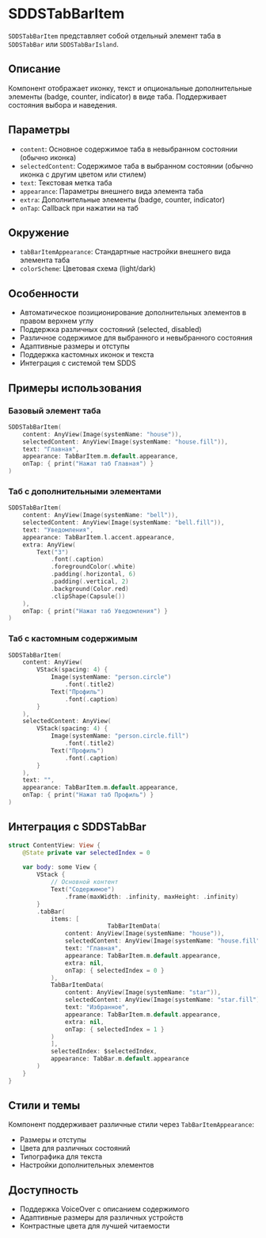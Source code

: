 # SDDSTabBarItem

`SDDSTabBarItem` представляет собой отдельный элемент таба в `SDDSTabBar` или `SDDSTabBarIsland`.

## Описание

Компонент отображает иконку, текст и опциональные дополнительные элементы (badge, counter, indicator) в виде таба. Поддерживает состояния выбора и наведения.

## Параметры

- `content`: Основное содержимое таба в невыбранном состоянии (обычно иконка)
- `selectedContent`: Содержимое таба в выбранном состоянии (обычно иконка с другим цветом или стилем)
- `text`: Текстовая метка таба
- `appearance`: Параметры внешнего вида элемента таба
- `extra`: Дополнительные элементы (badge, counter, indicator)
- `onTap`: Callback при нажатии на таб

## Окружение

- `tabBarItemAppearance`: Стандартные настройки внешнего вида элемента таба
- `colorScheme`: Цветовая схема (light/dark)

## Особенности

- Автоматическое позиционирование дополнительных элементов в правом верхнем углу
- Поддержка различных состояний (selected, disabled)
- Различное содержимое для выбранного и невыбранного состояния
- Адаптивные размеры и отступы
- Поддержка кастомных иконок и текста
- Интеграция с системой тем SDDS

## Примеры использования

### Базовый элемент таба

```swift
SDDSTabBarItem(
    content: AnyView(Image(systemName: "house")),
    selectedContent: AnyView(Image(systemName: "house.fill")),
    text: "Главная",
    appearance: TabBarItem.m.default.appearance,
    onTap: { print("Нажат таб Главная") }
)
```

### Таб с дополнительными элементами

```swift
SDDSTabBarItem(
    content: AnyView(Image(systemName: "bell")),
    selectedContent: AnyView(Image(systemName: "bell.fill")),
    text: "Уведомления",
    appearance: TabBarItem.l.accent.appearance,
    extra: AnyView(
        Text("3")
            .font(.caption)
            .foregroundColor(.white)
            .padding(.horizontal, 6)
            .padding(.vertical, 2)
            .background(Color.red)
            .clipShape(Capsule())
    ),
    onTap: { print("Нажат таб Уведомления") }
)
```

### Таб с кастомным содержимым

```swift
SDDSTabBarItem(
    content: AnyView(
        VStack(spacing: 4) {
            Image(systemName: "person.circle")
                .font(.title2)
            Text("Профиль")
                .font(.caption)
        }
    ),
    selectedContent: AnyView(
        VStack(spacing: 4) {
            Image(systemName: "person.circle.fill")
                .font(.title2)
            Text("Профиль")
                .font(.caption)
        }
    ),
    text: "",
    appearance: TabBarItem.m.default.appearance,
    onTap: { print("Нажат таб Профиль") }
)
```

## Интеграция с SDDSTabBar

```swift
struct ContentView: View {
    @State private var selectedIndex = 0
    
    var body: some View {
        VStack {
            // Основной контент
            Text("Содержимое")
                .frame(maxWidth: .infinity, maxHeight: .infinity)
        }
        .tabBar(
            items: [
                            TabBarItemData(
                content: AnyView(Image(systemName: "house")),
                selectedContent: AnyView(Image(systemName: "house.fill")),
                text: "Главная",
                appearance: TabBarItem.m.default.appearance,
                extra: nil,
                onTap: { selectedIndex = 0 }
            ),
            TabBarItemData(
                content: AnyView(Image(systemName: "star")),
                selectedContent: AnyView(Image(systemName: "star.fill")),
                text: "Избранное",
                appearance: TabBarItem.m.default.appearance,
                extra: nil,
                onTap: { selectedIndex = 1 }
            )
            ],
            selectedIndex: $selectedIndex,
            appearance: TabBar.m.default.appearance
        )
    }
}
```

## Стили и темы

Компонент поддерживает различные стили через `TabBarItemAppearance`:

- Размеры и отступы
- Цвета для различных состояний
- Типографика для текста
- Настройки дополнительных элементов

## Доступность

- Поддержка VoiceOver с описанием содержимого
- Адаптивные размеры для различных устройств
- Контрастные цвета для лучшей читаемости
